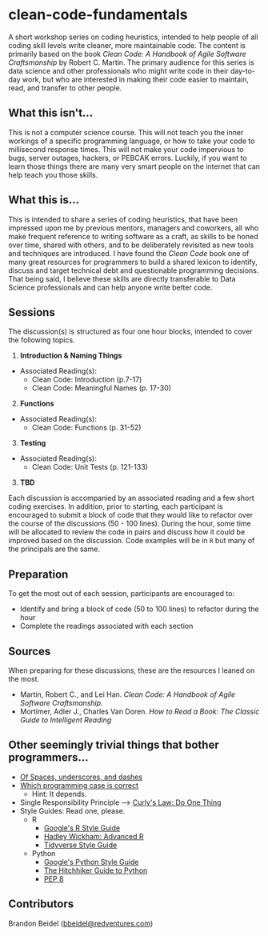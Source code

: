 # clean-code-fundamentals

A short workshop series on coding heuristics, intended to help people of all coding skill levels write cleaner, more maintainable code.  The content is primarily based on the book _Clean Code: A Handbook of Agile Software Craftsmanship_ by Robert C. Martin.  The primary audience for this series is data science and other professionals who might write code in their day-to-day work, but who are interested in making their code easier to maintain, read, and transfer to other people.

## What this isn't...

This is not a computer science course.  This will not teach you the inner workings of a specific programming language, or how to take your code to millisecond response times.  This will not make your code impervious to bugs, server outages, hackers, or PEBCAK errors.  Luckily, if you want to learn those things there are many very smart people on the internet that can help teach you those skills.

## What this is...

This is intended to share a series of coding heuristics, that have been impressed upon me by previous mentors, managers and coworkers, all who make frequent reference to writing software as a craft, as skills to be honed over time, shared with others, and to be deliberately revisited as new tools and techniques are introduced.  I have found the _Clean Code_ book one of many great resources for programmers to build a shared lexicon to identify, discuss and target technical debt and questionable programming decisions.  That being said, I believe these skills are directly transferable to Data Science professionals and can help anyone write better code.

## Sessions

The discussion(s) is structured as four one hour blocks, intended to cover the following topics.

1. **Introduction & Naming Things**
  - Associated Reading(s): 
    - Clean Code: Introduction (p.7-17) 
    - Clean Code: Meaningful Names (p. 17-30)
2. **Functions**
  - Associated Reading(s): 
    - Clean Code: Functions (p. 31-52)
3. **Testing**
  - Associated Reading(s): 
    - Clean Code: Unit Tests (p. 121-133)
3. **TBD**

Each discussion is accompanied by an associated reading and a few short coding exercises.  In addition, prior to starting, each participant is encouraged to submit a block of code that they would like to refactor over the course of the discussions (50 - 100 lines).  During the hour, some time will be allocated to review the code in pairs and discuss how it could be improved based on the discussion.  Code examples will be in `R` but many of the principals are the same.

## Preparation

To get the most out of each session, participants are encouraged to:

- Identify and bring a block of code (50 to 100 lines) to refactor during the hour
- Complete the readings associated with each section

## Sources

When preparing for these discussions, these are the resources I leaned on the most.

- Martin, Robert C., and Lei Han. _Clean Code: A Handbook of Agile Software Craftsmanship._
- Mortimer, Adler J., Charles Van Doren. _How to Read a Book: The Classic Guide to Intelligent Reading_

## Other seemingly trivial things that bother programmers...

- [Of Spaces, underscores, and dashes](https://blog.codinghorror.com/of-spaces-underscores-and-dashes/)
- [Which programming case is correct](https://www.reddit.com/r/ProgrammerHumor/comments/5iqykw/vs_help_me_settle_the_age_old_programming_case/)
  - Hint: It depends.
- Single Responsibility Principle --> [Curly's Law: Do One Thing](https://blog.codinghorror.com/curlys-law-do-one-thing/)
- Style Guides: Read one, please.
  - R
    - [Google's R Style Guide](https://google.github.io/styleguide/Rguide.xml)
    - [Hadley Wickham: Advanced R](http://adv-r.had.co.nz/Style.html)
    - [Tidyverse Style Guide](https://style.tidyverse.org/)
  - Python
    - [Google's Python Style Guide](https://github.com/google/styleguide/blob/gh-pages/pyguide.md)
    - [The Hitchhiker Guide to Python](https://docs.python-guide.org/writing/style/)
    - [PEP 8](https://www.python.org/dev/peps/pep-0008/)

## Contributors

Brandon Beidel (bbeidel@redventures.com)

